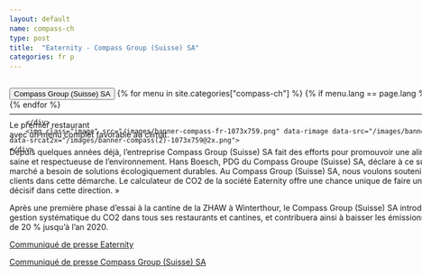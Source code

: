```yaml
---
layout: default
name: compass-ch
type: post
title:  "Eaternity - Compass Group (Suisse) SA"
categories: fr p
---
```


<div class="container-hero container-hero-1 clearfix" style="background-image: url('/images/Webseite_Element-1(4).jpg');background-position: left center;">
	<div class="container-hero-content container-hero-content-1 clearfix">
		<div class="container-4 clearfix" style="margin-bottom:-40px;margin-top:30px;width: 960px;height: 46px;border-bottom: 1px solid rgb(0, 0, 0);">
			<button class="text text-5" style="text-align:left" onClick="window.location='/fr/p/compass-ch';" >Compass Group (Suisse) SA</button>
				{% for menu in site.categories["compass-ch"] %}
				{% if menu.lang == page.lang %}
				<button class="_button" style="float:right;margin-left:20px;margin-top:8px;font-size:0.95em" onClick="window.location='{{menu.url}}';">{{menu.title}}</button>
				{% endif %}{% endfor %}

		</div>
		<img class="image" src="/images/banner-compass-fr-1073x759.png" data-rimage data-src="/images/banner-compass-fr-1073x759.png" data-srcat2x="/images/banner-compass(2)-1073x759@2x.png">
	</div>
</div>


<div class="content-design content-design-1 clearfix" style="height: 1350px;">
	<p class="text text-16" style="width: 798px;margin: 50px auto 0;float:none">Le premier restaurant</p>
	<p class="text text-21" style="width: 798px;margin: 0px auto 0;float:none"> avec un menu complet favorable au climat.</p>
	<div class="text text-25" style="width: 798px;margin: 10px auto 0;float:none">
		<p>Depuis quelques années déjà, l’entreprise Compass Group (Suisse) SA fait des efforts pour promouvoir une alimentation saine et respectueuse de l’environnement. Hans Boesch, PDG du Compass Groupe (Suisse) SA, déclare à ce sujet : « Le marché a besoin de solutions écologiquement durables. Au Compass Group (Suisse) SA, nous voulons soutenir nos clients dans cette démarche. Le calculateur de CO2 de la société Eaternity offre une chance unique de faire un pas décisif dans cette direction. » </p>
		<p>Après une première phase d’essai à la cantine de la ZHAW à Winterthour, le Compass Group (Suisse) SA introduira la gestion systématique du CO2 dans tous ses restaurants et cantines, et contribuera ainsi à baisser les émissions de CO2 de 20 % jusqu’à l’an 2020.</p>
		<p><a target="_blank" href="/assets/de/2014-05-26 Pressemitteilung-Eaternity-Compass.pdf">Communiqué de presse Eaternity</a><br></p>
		<p><a target="_blank" href="http://welcome.compass-group.ch/index.php?id=918&L=2&tx_ttnews%5Btt_news%5D=750&cHash=5831b92957f370ea42c09c54fc6a647c">Communiqué de presse Compass Group (Suisse) SA</a><br></p>
	</div>
	<div class="element _element" style="width: 960px;height: 742px;margin-top: 67px;background-image: url('/images/DSC08998.jpg');background-size: contain;margin-right: auto;
margin-left: auto;background-repeat: no-repeat;background-position: center center;float: none;"></div>
</div>

